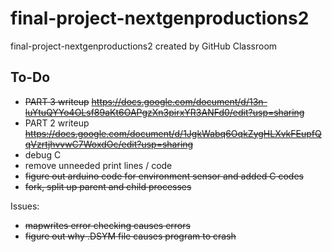 # final-project-nextgenproductions2
final-project-nextgenproductions2 created by GitHub Classroom

## To-Do 
* <strike>PART 3 writeup</strike>
<strike>https://docs.google.com/document/d/13n-luYtuQYYo4OLsf89aKt6OAPgzXn3pirxYR3ANFd0/edit?usp=sharing</strike>
* PART 2 writeup 
<strike>https://docs.google.com/document/d/1JgkWabq6OqkZygHLXvkFEupfQqVzrtjhvvwC7WoxdOc/edit?usp=sharing</strike>
* debug C 
* remove unneeded print lines / code 
* <strike>figure out arduino code for environment sensor and added C codes</strike>
* <strike>fork, split up parent and child processes</strike>

Issues:
* <strike>mapwrites error checking causes errors</strike>
* <strike>figure out why .DSYM file causes program to crash</strike>
